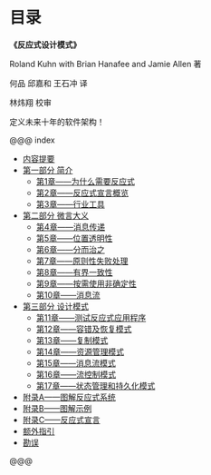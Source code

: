 
# 目录

**《反应式设计模式》**

Roland Kuhn with Brian Hanafee and Jamie Allen 著

何品 邱嘉和 王石冲 译

林炜翔 校审

定义未来十年的软件架构！

@@@ index
* [内容提要](abstract.md)
* [第一部分 简介](part1.md)
    * [第1章——为什么需要反应式](chapter-01/index.md)
    * [第2章——反应式宣言概览](chapter-02/index.md)
    * [第3章——行业工具](chapter-03/index.md)
* [第二部分 微言大义](part2.md)
    * [第4章——消息传递](chapter-04/index.md)
    * [第5章——位置透明性](chapter-05/index.md)
    * [第6章——分而治之](chapter-06/index.md)
    * [第7章——原则性失败处理](chapter-07/index.md)
    * [第8章——有界一致性](chapter-08/index.md)
    * [第9章——按需使用非确定性](chapter-09/index.md)
    * [第10章——消息流](chapter-10/index.md)
* [第三部分 设计模式](part3.md)    
    * [第11章——测试反应式应用程序](chapter-11/index.md)
    * [第12章——容错及恢复模式](chapter-12/index.md)
    * [第13章——复制模式](chapter-13/index.md)
    * [第14章——资源管理模式](chapter-14/index.md)
    * [第15章——消息流模式](chapter-15/index.md)
    * [第16章——流控制模式](chapter-16/index.md)
    * [第17章——状态管理和持久化模式](chapter-17/index.md)
* [附录A——图解反应式系统](appendix-01/index.md)
* [附录B——图解示例](appendix-02/index.md)
* [附录C——反应式宣言](appendix-03/index.md)
* [额外指引](extras.md)
* [勘误](errata.md)

@@@
